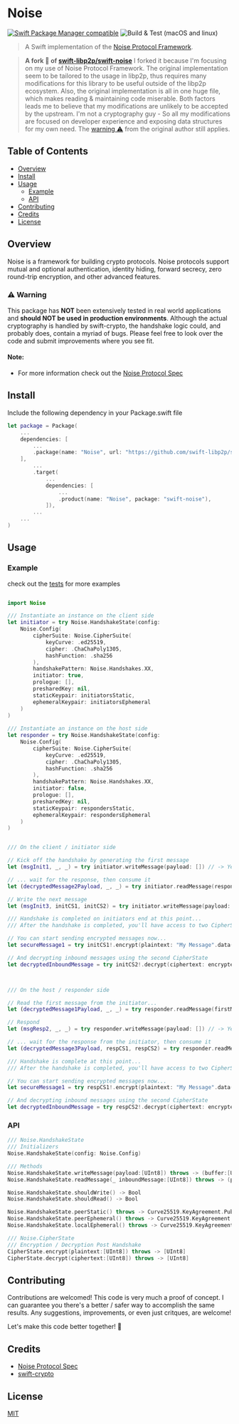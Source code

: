 # Noise

[![Swift Package Manager compatible](https://img.shields.io/badge/SPM-compatible-blue.svg?style=flat-square)](https://github.com/apple/swift-package-manager)
![Build & Test (macOS and linux)](https://github.com/laosb/swift-noise/actions/workflows/build+test.yml/badge.svg)

> A Swift implementation of the [Noise Protocol Framework](https://noiseprotocol.org/noise.html). 

> **A fork 🍴 of [swift-libp2p/swift-noise](https://github.com/swift-libp2p/swift-noise/tree/main)**
> I forked it because I'm focusing on my use of Noise Protocol Framework.
> The original implementation seem to be tailored to the usage in libp2p, thus requires many modifications for this library to be useful outside of the libp2p ecosystem. Also, the original implementation is all in one huge file, which makes reading & maintaining code miserable. Both factors leads me to believe that my modifications are unlikely to be accepted by the upstream.
> I'm not a cryptography guy - So all my modifications are focused on developer experience and exposing data structures for my own need. The [warning ⚠️](#%EF%B8%8F-warning) from the original author still applies.

## Table of Contents

- [Overview](#overview)
- [Install](#install)
- [Usage](#usage)
  - [Example](#example)
  - [API](#api)
- [Contributing](#contributing)
- [Credits](#credits)
- [License](#license)

## Overview
Noise is a framework for building crypto protocols. Noise protocols support mutual and optional authentication, identity hiding, forward secrecy, zero round-trip encryption, and other advanced features.

### ⚠️ Warning
This package has **NOT** been extensively tested in real world applications and **should NOT be used in production environments**. Although the actual cryptography is handled by swift-crypto, the handshake logic could, and probably does, contain a myriad of bugs. Please feel free to look over the code and submit improvements where you see fit.  

#### Note:
- For more information check out the [Noise Protocol Spec](https://noiseprotocol.org/noise.html)

## Install

Include the following dependency in your Package.swift file
```Swift
let package = Package(
    ...
    dependencies: [
        ...
        .package(name: "Noise", url: "https://github.com/swift-libp2p/swift-noise.git", .upToNextMajor(from: "0.0.1"))
    ],
        ...
        .target(
            ...
            dependencies: [
                ...
                .product(name: "Noise", package: "swift-noise"),
            ]),
        ...
    ...
)
```

## Usage

### Example 
check out the [tests](https://github.com/SwiftEthereum/Noise/tree/main/Tests/NoiseTests) for more examples

```Swift

import Noise

/// Instantiate an instance on the client side
let initiator = try Noise.HandshakeState(config:
    Noise.Config(
        cipherSuite: Noise.CipherSuite(
            keyCurve: .ed25519,
            cipher: .ChaChaPoly1305,
            hashFunction: .sha256
        ),
        handshakePattern: Noise.Handshakes.XX,
        initiator: true,
        prologue: [],
        presharedKey: nil,
        staticKeypair: initiatorsStatic,
        ephemeralKeypair: initiatorsEphemeral
    )
)
   
/// Instantiate an instance on the host side
let responder = try Noise.HandshakeState(config:
    Noise.Config(
        cipherSuite: Noise.CipherSuite(
            keyCurve: .ed25519,
            cipher: .ChaChaPoly1305,
            hashFunction: .sha256
        ),
        handshakePattern: Noise.Handshakes.XX,
        initiator: false,
        prologue: [],
        presharedKey: nil,
        staticKeypair: respondersStatic,
        ephemeralKeypair: respondersEphemeral
    )
)


/// On the client / initiator side

// Kick off the handshake by generating the first message
let (msgInit1, _, _) = try initiator.writeMessage(payload: []) // -> Yeilds the first payload to be sent to the host / responder

// ... wait for the response, then consume it
let (decryptedMessage2Payload, _, _) = try initiator.readMessage(responseFromHost) // -> Yeilds a decrypted payload if one was sent...

// Write the next message
let (msgInit3, initCS1, initCS2) = try initiator.writeMessage(payload: []) // -> Depending on the handshake chosen, you'll have your CipherStates available at this point

/// Handshake is completed on initiators end at this point...
/// After the handshake is completed, you'll have access to two CipherStates (one for inbound decryption and one for outbound encryption)

// You can start sending encrypted messages now...
let secureMessage1 = try initCS1!.encrypt(plaintext: "My Message".data(using: .utf8)!)

// And decrypting inbound messages using the second CipherState
let decryptedInboundMessage = try initCS2!.decrypt(ciphertext: encryptedInboundMessage)



/// On the host / responder side

// Read the first message from the initiator...
let (decryptedMessage1Payload, _, _) = try responder.readMessage(firstMessageFromInitiator) // -> Yeilds a decrypted payload, if one was sent... 

// Respond
let (msgResp2, _, _) = try responder.writeMessage(payload: []) // -> Yeilds the response message to be sent back to the initiator

// ... wait for the response from the initiator, then consume it
let (decryptedMessage3Payload, respCS1, respCS2) = try responder.readMessage(responseFromInitiator) // -> Depending on the handshake chosen, you'll have your CipherStates available at this point

/// Handshake is complete at this point...
/// After the handshake is completed, you'll have access to two CipherStates (one for inbound decryption and one for outbound encryption)

// You can start sending encrypted messages now...
let secureMessage1 = try respCS1!.encrypt(plaintext: "My Message".data(using: .utf8)!)

// And decrypting inbound messages using the second CipherState
let decryptedInboundMessage = try respCS2!.decrypt(ciphertext: encryptedInboundMessage)


```

### API
```Swift
/// Noise.HandshakeState
/// Initializers
Noise.HandshakeState(config: Noise.Config)

/// Methods
Noise.HandshakeState.writeMessage(payload:[UInt8]) throws -> (buffer:[UInt8], c1:CipherState?, c2:CipherState?)
Noise.HandshakeState.readMessage(_ inboundMessage:[UInt8]) throws -> (payload:[UInt8], c1:CipherState?, c2:CipherState?)

Noise.HandshakeState.shouldWrite() -> Bool
Noise.HandshakeState.shouldRead() -> Bool

Noise.HandshakeState.peerStatic() throws -> Curve25519.KeyAgreement.PublicKey
Noise.HandshakeState.peerEphemeral() throws -> Curve25519.KeyAgreement.PublicKey
Noise.HandshakeState.localEphemeral() throws -> Curve25519.KeyAgreement.PrivateKey

/// Noise.CipherState
/// Encryption / Decryption Post Handshake
CipherState.encrypt(plaintext:[UInt8]) throws -> [UInt8] 
CipherState.decrypt(ciphertext:[UInt8]) throws -> [UInt8]

```

## Contributing

Contributions are welcomed! This code is very much a proof of concept. I can guarantee you there's a better / safer way to accomplish the same results. Any suggestions, improvements, or even just critques, are welcome! 

Let's make this code better together! 🤝

## Credits

- [Noise Protocol Spec](https://noiseprotocol.org/noise.html)
- [swift-crypto](https://github.com/apple/swift-crypto.git) 


## License

[MIT](https://laosb.mit-license.org)
























